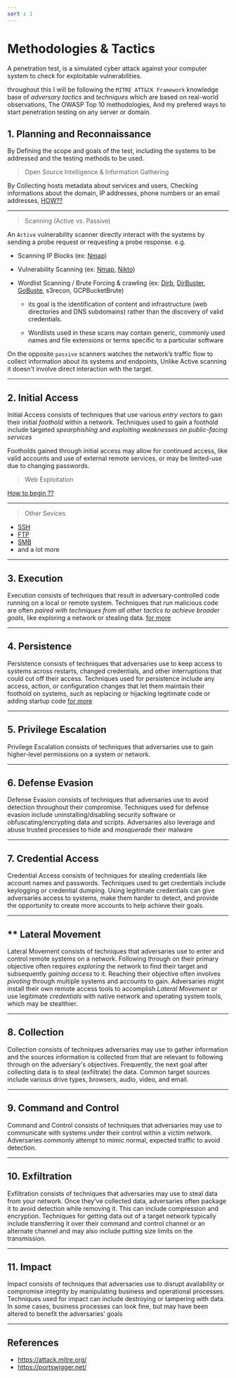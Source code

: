 ```yaml
---
sort : 1
---
```


# Methodologies & Tactics

A penetration test, is a simulated cyber attack against your computer system to check for exploitable vulnerabilities. 

throughout this I will be following the `MITRE ATT&CK Framework` knowledge base of *adversary tactics* and *techniques* which are based on real-world observations, The OWASP Top 10 methodologies, And my prefered ways to start penetration testing on any server or domain.


## 1. Planning and Reconnaissance	

By Defining the scope and goals of the test, including the systems to be addressed and the testing methods to be used. 

> Open Source Intelligence & Information Gathering

By Collecting hosts metadata about services and users, Checking informations about the domain, IP addresses, phone numbers or an email addresses, [HOW??](#)


---


> Scanning (Active vs. Passive) 

An `Active` vulnerability scanner directly interact with the systems by sending a probe request or requesting a probe response. e.g.

* Scanning IP Blocks (ex: [Nmap](#))

* Vulnerability Scanning (ex: [Nmap](#), [Nikto](#))

* Wordlist Scanning / Brute Forcing & crawling (ex: [Dirb](#), [DirBuster](#), [GoBuste](#), s3recon, GCPBucketBrute)
	* its goal is the identification of content and infrastructure (web directories and DNS subdomains) rather than the discovery of valid credentials.

	* Wordlists used in these scans may contain generic, commonly used names and file extensions or terms specific to a particular software



On the opposite `passive` scanners watches the network’s traffic flow to collect information about its systems and endpoints, Unlike Active scanning it doesn't involve direct interaction with the target.

---

## 2. Initial Access 

Initial Access consists of techniques that use various *entry vectors* to gain their initial *foothold* within a network. Techniques used to gain a foothold include targeted _spearphishing_ and _exploiting weaknesses on public-facing services_

Footholds gained through initial access may allow for continued access, like valid accounts and use of external remote services, or may be limited-use due to changing passwords.

> Web Exploitation 

[How to begin ??](#)

---

> Other Sevices 

* [SSH](#) 
* [FTP](#) 
* [SMB](#)
* and a lot more 

---

## 3. Execution

Execution consists of techniques that result in adversary-controlled code running on a local or remote system. 
Techniques that run malicious code are often *paired with techniques from all other tactics to achieve broader goals*, like exploring a network or stealing data. [for more](https://attack.mitre.org/tactics/TA0002/)


---

## 4. Persistence

Persistence consists of techniques that adversaries use to keep access to systems across restarts, changed credentials, and other interruptions that could cut off their access. 
Techniques used for persistence include any access, action, or configuration changes that let them maintain their foothold on systems, such as replacing or hijacking legitimate code or adding startup code [for more](https://attack.mitre.org/tactics/TA0003/)

---

## 5. Privilege Escalation

Privilege Escalation consists of techniques that adversaries use to gain higher-level permissions on a system or network. 


---

## 6. Defense Evasion

Defense Evasion consists of techniques that adversaries use to avoid detection throughout their compromise. Techniques used for defense evasion include uninstalling/disabling security software or obfuscating/encrypting data and scripts. Adversaries also leverage and abuse trusted processes to hide and *masquerade* their malware

---

## 7. Credential Access

Credential Access consists of techniques for stealing credentials like account names and passwords. Techniques used to get credentials include keylogging or credential dumping. Using legitimate credentials can give adversaries access to systems, make them harder to detect, and provide the opportunity to create more accounts to help achieve their goals.

---

## ** Lateral Movement

Lateral Movement consists of techniques that adversaries use to enter and control remote systems on a network. Following through on their primary objective often requires *exploring* the network to find their target and subsequently *gaining access* to it. Reaching their objective often involves *pivoting* through multiple systems and accounts to gain. Adversaries might install their own remote access tools to accomplish *Lateral Movement* or use legitimate *credentials* with native network and operating system tools, which may be stealthier. 

---

## 8. Collection

Collection consists of techniques adversaries may use to gather information and the sources information is collected from that are relevant to following through on the adversary's objectives. Frequently, the next goal after collecting data is to steal (exfiltrate) the data. Common target sources include various drive types, browsers, audio, video, and email.

---

## 9. Command and Control

Command and Control consists of techniques that adversaries may use to communicate with systems under their control within a victim network. Adversaries commonly attempt to mimic normal, expected traffic to avoid detection.

---

## 10. Exfiltration

Exfiltration consists of techniques that adversaries may use to steal data from your network. Once they’ve collected data, adversaries often package it to avoid detection while removing it. This can include compression and encryption. Techniques for getting data out of a target network typically include transferring it over their command and control channel or an alternate channel and may also include putting size limits on the transmission.

---

## 11. Impact 

Impact consists of techniques that adversaries use to disrupt availability or compromise integrity by manipulating business and operational processes. Techniques used for impact can include destroying or tampering with data. In some cases, business processes can look fine, but may have been altered to benefit the adversaries’ goals


---

## References

* https://attack.mitre.org/
* https://portswigger.net/